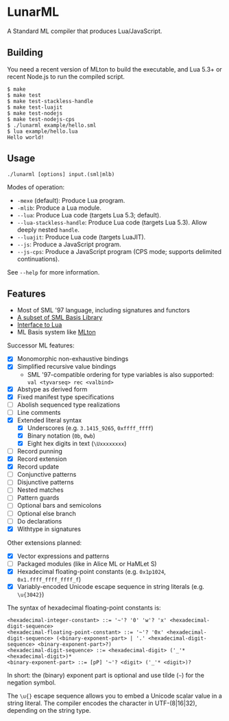 # LunarML

A Standard ML compiler that produces Lua/JavaScript.

## Building

You need a recent version of MLton to build the executable, and Lua 5.3+ or recent Node.js to run the compiled script.

```
$ make
$ make test
$ make test-stackless-handle
$ make test-luajit
$ make test-nodejs
$ make test-nodejs-cps
$ ./lunarml example/hello.sml
$ lua example/hello.lua
Hello world!
```

## Usage

```
./lunarml [options] input.(sml|mlb)
```

Modes of operation:

* `-mexe` (default): Produce Lua program.
* `-mlib`: Produce a Lua module.
* `--lua`: Produce Lua code (targets Lua 5.3; default).
* `--lua-stackless-handle`: Produce Lua code (targets Lua 5.3). Allow deeply nested `handle`.
* `--luajit`: Produce Lua code (targets LuaJIT).
* `--js`: Produce a JavaScript program.
* `--js-cps`: Produce a JavaScript program (CPS mode; supports delimited continuations).

See `--help` for more information.

## Features

* Most of SML '97 language, including signatures and functors
* [A subset of SML Basis Library](doc/BasisLibrary.md)
* [Interface to Lua](doc/LuaInterface.md)
* ML Basis system like [MLton](http://mlton.org/MLBasis)

Successor ML features:

* [x] Monomorphic non-exhaustive bindings
* [x] Simplified recursive value bindings
    * SML '97-compatible ordering for type variables is also supported: `val <tyvarseq> rec <valbind>`
* [x] Abstype as derived form
* [x] Fixed manifest type specifications
* [ ] Abolish sequenced type realizations
* [ ] Line comments
* [x] Extended literal syntax
    * [x] Underscores (e.g. `3.1415_9265`, `0xffff_ffff`)
    * [x] Binary notation (`0b`, `0wb`)
    * [x] Eight hex digits in text (`\Uxxxxxxxx`)
* [ ] Record punning
* [x] Record extension
* [x] Record update
* [ ] Conjunctive patterns
* [ ] Disjunctive patterns
* [ ] Nested matches
* [ ] Pattern guards
* [ ] Optional bars and semicolons
* [ ] Optional else branch
* [ ] Do declarations
* [x] Withtype in signatures

Other extensions planned:

* [x] Vector expressions and patterns
* [ ] Packaged modules (like in Alice ML or HaMLet S)
* [x] Hexadecimal floating-point constants (e.g. `0x1p1024`, `0x1.ffff_ffff_ffff_f`)
* [x] Variably-encoded Unicode escape sequence in string literals (e.g. `\u{3042}`)

The syntax of hexadecimal floating-point constants is:

```
<hexadecimal-integer-constant> ::= '~'? '0' 'w'? 'x' <hexadecimal-digit-sequence>
<hexadecimal-floating-point-constant> ::= '~'? '0x' <hexadecimal-digit-sequence> (<binary-exponent-part> | '.' <hexadecimal-digit-sequence> <binary-exponent-part>?)
<hexadecimal-digit-sequence> ::= <hexadecimal-digit> ('_'* <hexadecimal-digit>)*
<binary-exponent-part> ::= [pP] '~'? <digit> ('_'* <digit>)?
```

In short: the (binary) exponent part is optional and use tilde (`~`) for the negation symbol.

The `\u{}` escape sequence allows you to embed a Unicode scalar value in a string literal.
The compiler encodes the character in UTF-(8|16|32), depending on the string type.
